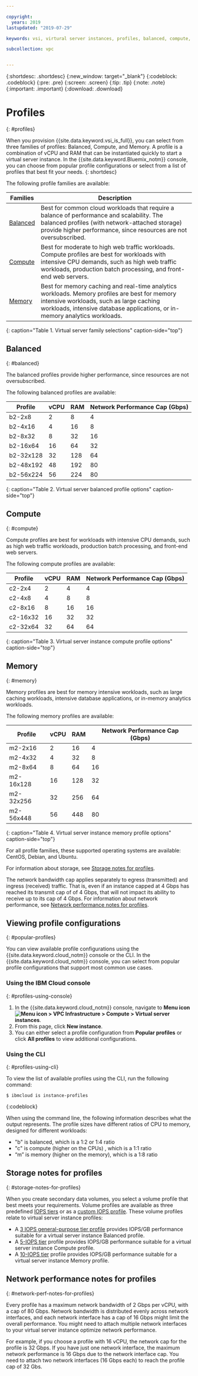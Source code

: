 ```yaml
---

copyright:
  years: 2019
lastupdated: "2019-07-29"

keywords: vsi, virtural server instances, profiles, balanced, compute, memory

subcollection: vpc


---
```


{:shortdesc: .shortdesc}
{:new_window: target="_blank"}
{:codeblock: .codeblock}
{:pre: .pre}
{:screen: .screen}
{:tip: .tip}
{:note: .note}
{:important: .important}
{:download: .download}

# Profiles
{: #profiles}

When you provision {{site.data.keyword.vsi_is_full}}, you can select from three families of profiles: Balanced, Compute, and Memory. A profile is a combination of vCPU and RAM that can be instantiated quickly to start a virtual server instance. In the {{site.data.keyword.Bluemix_notm}} console, you can choose from popular profile configurations or select from a list of profiles that best fit your needs.
{: shortdesc}

The following profile families are available:

| Families | Description |
| -------- | ----------- |
| [Balanced](#balanced) | Best for common cloud workloads that require a balance of performance and scalability. The balanced profiles (with network-attached storage) provide higher performance, since resources are not oversubscribed. |
| [Compute](#compute)  | Best for moderate to high web traffic workloads. Compute profiles are best for workloads with intensive CPU demands, such as high web traffic workloads, production batch processing, and front-end web servers. |
| [Memory](#memory) | Best for memory caching and real-time analytics workloads. Memory profiles are best for memory intensive workloads, such as large caching workloads, intensive database applications, or in-memory analytics workloads. |
{: caption="Table 1. Virtual server family selections" caption-side="top"}

## Balanced
{: #balanced}

The balanced profiles provide higher performance, since resources are not oversubscribed.

The following balanced profiles are available:

| Profile | vCPU | RAM | Network Performance Cap (Gbps) |
|---------|---------|---------|---------|
| b2-2x8 | 2 | 8 | 4 |
| b2-4x16 | 4 | 16 | 8 |
| b2-8x32 | 8 | 32 | 16 |
| b2-16x64 | 16 | 64 | 32 |
| b2-32x128 | 32  | 128 | 64 |
| b2-48x192 | 48 | 192 | 80 |
| b2-56x224 | 56 | 224 | 80 |
{: caption="Table 2. Virtual server balanced profile options" caption-side="top"}

## Compute
{: #compute}

Compute profiles are best for workloads with intensive CPU demands, such as high web traffic workloads, production batch processing, and
front-end web servers.

The following compute profiles are available:

| Profile | vCPU | RAM | Network Performance Cap (Gbps) |
|---------|---------|---------|---------|
| c2-2x4 | 2 | 4 | 4 |
| c2-4x8 | 4 | 8 | 8 |
| c2-8x16 | 8 | 16 | 16 |
| c2-16x32 | 16 | 32 | 32 |
| c2-32x64 | 32  | 64 | 64 |
{: caption="Table 3. Virtual server instance compute profile options" caption-side="top"}

## Memory
{: #memory}

Memory profiles are best for memory intensive workloads, such as large caching workloads, intensive database applications, or in-memory
analytics workloads.

The following memory profiles are available:

| Profile | vCPU | RAM | Network Performance Cap (Gbps) |
|---------|---------|---------|---------|
| m2-2x16 | 2 | 16 | 4 |
| m2-4x32 | 4 | 32 | 8 |
| m2-8x64 | 8 | 64 | 16 |
| m2-16x128 | 16 | 128 | 32 |
| m2-32x256 | 32 | 256 | 64 |
| m2-56x448 | 56 | 448 | 80 |
{: caption="Table 4. Virtual server instance memory profile options" caption-side="top"}

For all profile families, these supported operating systems are available: CentOS, Debian, and Ubuntu. 

For information about storage, see [Storage notes for profiles](#storage-notes-for-profiles). 

The network bandwidth cap applies separately to egress (transmitted) and ingress (received) traffic. That is, even if an instance capped at 4 Gbps has reached its transmit cap of of 4 Gbps, that will not impact its ability to receive up to its cap of 4 Gbps. For information about network performance, see [Network performance notes for profiles](#network-perf-notes-for-profiles).

## Viewing profile configurations
{: #popular-profiles}

You can view available profile configurations using the {{site.data.keyword.cloud_notm}} console or the CLI. In the {{site.data.keyword.cloud_notm}} console, you can select from popular profile configurations that support most common use cases.

### Using the IBM Cloud console
{: #profiles-using-console}

1. In the {{site.data.keyword.cloud_notm}} console, navigate to **Menu icon ![Menu icon](../icons/icon_hamburger.svg) > VPC Infrastructure > Compute > Virtual server instances**.
2. From this page, click **New instance**.
3. You can either select a profile configuration from **Popular profiles** or click **All profiles** to view additional configurations.

### Using the CLI
{: #profiles-using-cli}

To view the list of available profiles using the CLI, run the following command:
```
$ ibmcloud is instance-profiles
```
{:codeblock}

When using the command line, the following information describes what the output represents. The profile sizes have different ratios of CPU to memory, designed for different workloads:

*  "b" is balanced, which is a 1:2 or 1:4 ratio
*  "c" is compute (higher on the CPUs) , which is a 1:1 ratio
*  “m” is memory (higher on the memory), which is a 1:8 ratio

## Storage notes for profiles
{: #storage-notes-for-profiles}

When you create secondary data volumes, you select a volume profile that best meets your requirements. Volume profiles are available
as three predefined [IOPS tiers](/docs/vpc?topic=vpc-block-storage-profiles#tiers) or as a [custom IOPS profile](/docs/vpc?topic=vp-block-storage-profiles#custom). These volume profiles relate to virtual server instance profiles:

* A [3 IOPS general-purpose tier profile](/docs/vpc?topic=vpc-block-storage-profiles#tiers) provides IOPS/GB performance suitable for a virtual server instance Balanced profile.
* A [5-IOPS tier](/docs/vpc?topic=vp-block-storage-profiles#tiers) profile provides IOPS/GB performance suitable for a virtual server instance Compute profile.
* A [10-IOPS tier](/docs/vpc?topic=vpc-block-storage-profiles#tiers) profile provides IOPS/GB performance suitable for a virtual server instance Memory profile.

## Network performance notes for profiles
{: #network-perf-notes-for-profiles}

Every profile has a maximum network bandwidth of 2 Gbps per vCPU, with a cap of 80 Gbps. Network bandwidth is distributed evenly across network interfaces, and each network interface has a cap of 16 Gbps might limit the overall performance. You might need to attach multiple network interfaces to your virtual server instance optimize network performance.

For example, if you choose a profile with 16 vCPU, the network cap for the profile is 32 Gbps. If you have just one network interface, the maximum network performance is 16 Gbps due to the network interface cap. You  need to attach two network interfaces (16 Gbps each) to reach the profile cap of 32 Gbs.



